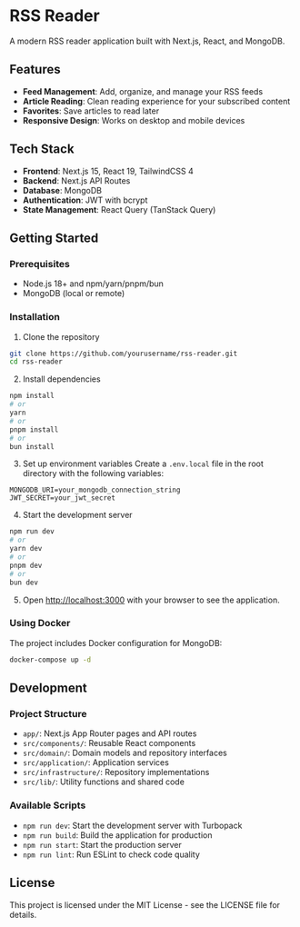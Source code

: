 # RSS Reader

A modern RSS reader application built with Next.js, React, and MongoDB.

## Features

- **Feed Management**: Add, organize, and manage your RSS feeds
- **Article Reading**: Clean reading experience for your subscribed content
- **Favorites**: Save articles to read later
- **Responsive Design**: Works on desktop and mobile devices

## Tech Stack

- **Frontend**: Next.js 15, React 19, TailwindCSS 4
- **Backend**: Next.js API Routes
- **Database**: MongoDB
- **Authentication**: JWT with bcrypt
- **State Management**: React Query (TanStack Query)

## Getting Started

### Prerequisites

- Node.js 18+ and npm/yarn/pnpm/bun
- MongoDB (local or remote)

### Installation

1. Clone the repository
```bash
git clone https://github.com/yourusername/rss-reader.git
cd rss-reader
```

2. Install dependencies
```bash
npm install
# or
yarn
# or
pnpm install
# or
bun install
```

3. Set up environment variables
Create a `.env.local` file in the root directory with the following variables:
```
MONGODB_URI=your_mongodb_connection_string
JWT_SECRET=your_jwt_secret
```

4. Start the development server
```bash
npm run dev
# or
yarn dev
# or
pnpm dev
# or
bun dev
```

5. Open [http://localhost:3000](http://localhost:3000) with your browser to see the application.

### Using Docker

The project includes Docker configuration for MongoDB:

```bash
docker-compose up -d
```

## Development

### Project Structure

- `app/`: Next.js App Router pages and API routes
- `src/components/`: Reusable React components
- `src/domain/`: Domain models and repository interfaces
- `src/application/`: Application services
- `src/infrastructure/`: Repository implementations
- `src/lib/`: Utility functions and shared code

### Available Scripts

- `npm run dev`: Start the development server with Turbopack
- `npm run build`: Build the application for production
- `npm run start`: Start the production server
- `npm run lint`: Run ESLint to check code quality

## License

This project is licensed under the MIT License - see the LICENSE file for details.

